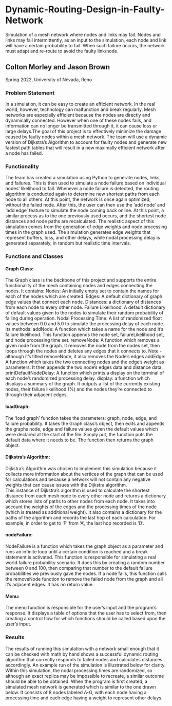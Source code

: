 # Dynamic-Routing-Design-in-Faulty-Network
Simulation of a mesh network where nodes and links may fail. Nodes and links may  fail intermittently, as an input to the simulation, each node and link will have a certain probability to fail. When such failure occurs, the network must adapt and re-route to avoid the faulty link/node.

## Colton Morley and Jason Brown
Spring 2022, University of Nevada, Reno

### Problem Statement
In a simulation, it can be easy to create an efficient network.  In the real world, however, technology can malfunction and break regularly.  Mesh networks are especially efficient because the nodes are directly and dynamically connected.  However when one of these nodes fails, and information can no longer be transmitted through it, it can cause loss or large delays.The goal of this project is to effectively minimize the damage caused by faulty nodes within a mesh network.  The team will use a dynamic version of Dijkstra’s Algorithm to account for faulty nodes and generate new fastest path tables that will result in a new maximally efficient network after a node has failed.  

### Functionality
The team has created a simulation using Python to generate nodes, links, and failures. This is then used to simulate a node failure based on individual nodes’ likelihood to fail.  Whenever a node failure is detected, the routing algorithm is conducted again to determine new shortest paths from each node to all others.  At this point, the network is once again optimized, without the failed node.  After this, the user can then use the ‘add node’ and ‘add edge’ feature to simulate the node coming back online. At this point, a similar process as to the one previously used occurs, and the shortest node distances and node paths are recalculated.  The realistic aspect of this simulation comes from the generation of edge weights and node processing times in the graph used.  The simulation generates edge weights that represent buffers, loss, and other delays, while nodal processing delay is generated separately, in random but realistic time intervals.  

### Functions and Classes

#### Graph Class: 
The Graph class is the backbone of this project and supports the entire functionality of the mesh containing nodes and edges connecting the nodes. 
It contains:
  Nodes: An initially empty set to contain the names for each of the nodes which are created. 
  Edges: A default dictionary of graph edge values that connect each node. 
  Distances: a dictionary of distances from each node to every other node.
  Failure Likelihood: A default dictionary of default values given to the nodes to simulate their random probability of failing during operation.
  Nodal Processing Time: A list of randomized float values between 0.0 and 5.0 to simulate the processing delay of each node. 
Its methods:
  addNode: A function which takes a name for the node and it’s failure likelihood. This function appends the node set, failureLikelihood set, and node processing time set. 
  removeNode: A function which removes a given node from the graph. It removes the node from the nodes set, then loops through the nodes and deletes any edges that it connects to. 
      Note - although it’s titled removeNode, it also removes the Node’s edges
  addEdge: A function which takes the two connecting nodes and the edge’s weight as parameters. It then appends the two node’s edges data and distance data. 
  printDefaultNodeDelay: A function which prints a display on the terminal of each node’s randomized processing delay. 
  display: a function which displays a summary of the graph. It outputs a list of the currently existing nodes, their failure likelihood (%) and the nodes they’re connected to through their adjacent edges. 

#### loadGraph:
The ‘load graph’ function takes the parameters: graph, node, edge, and failure probability. It takes the Graph class’s object, then edits and appends the graphs node, edge and failure values given the default values which were declared at the start of the file. Simply put, the function puts the default data where it needs to be. The function then returns the graph object. 

#### Dijkstra’s Algorithm: 
Dijkstra’s Algorithm was chosen to implement this simulation because it collects more information about the vertices of the graph that can be used for calculations and because a network will not contain any negative weights that can cause issues with the Dijkstra algorithm.  
This instance of Dijkstra’s algorithm is used to calculate the shortest distance from each mesh node to every other node and returns a dictionary which stores lists of paths to other nodes from each node. It takes into account the weights of the edges and the processing times of the node (which is treated as additional weight). It also contains a dictionary for the paths of the algorithm and records the last hop of each calculation. For example, in order to get to ‘F’ from ‘A’, the last hop recorded is ‘D’.

#### nodeFailure:
NodeFailure is a function which takes the graph object as a parameter and runs an infinite loop until a certain condition is reached and a break statement is activated. This function is responsible for simulating a real world failure probability scenario. It does this by creating a random number between 0 and 100, then comparing that number to the default failure probabilities we previously gave the nodes. If a node fails, this function calls the removeNode function to remove the failed node from the graph and all it’s adjacent edges. It has no return value. 

#### Menu:
The menu function is responsible for the user’s input and the program’s response. It displays a table of options that the user has to select from, then creating a control flow for which functions should be called based upon the user’s input. 

### Results
The results of running this simulation with a network small enough that it can be checked with math by hand shows a successful dynamic routing algorithm that correctly responds to failed nodes and calculates distances accordingly.  An example run of the simulation is illustrated below for clarity.
Within this simulation, the nodal processing times are randomized, so although an exact replica may be impossible to recreate, a similar outcome should be able to be obtained.
When the program is first created, a simulated mesh network is generated which is similar to the one drawn below.  It consists of 8 nodes labeled A-G, with each node having a processing time and each edge having a weight to represent other delays.

